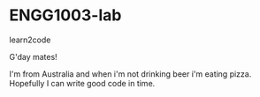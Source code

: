 # ENGG1003-lab
learn2code

G'day mates!

I'm from Australia and when i'm not drinking beer i'm eating pizza.
Hopefully I can write good code in time.
